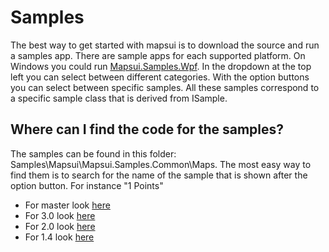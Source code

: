# Samples
The best way to get started with mapsui is to download the source and run a samples app. There are sample apps for each supported platform. On Windows you could run [Mapsui.Samples.Wpf](https://github.com/Mapsui/Mapsui/tree/master/Samples/Mapsui.Samples.Wpf). In the dropdown at the top left you can select between different categories. With the option buttons you can select between specific samples. All these samples correspond to a specific sample class that is derived from ISample.

## Where can I find the code for the samples?
The samples can be found in this folder: Samples\Mapsui\Mapsui.Samples.Common\Maps. The most easy way to find them is to search for the name of the sample that is shown after the option button. For instance "1 Points"
- For master look [here](https://github.com/Mapsui/Mapsui/tree/master/Samples/Mapsui.Samples.Common/Maps)
- For 3.0 look [here](https://github.com/Mapsui/Mapsui/tree/develop/3.0/Samples/Mapsui.Samples.Common/Maps)
- For 2.0 look [here](https://github.com/Mapsui/Mapsui/tree/2.0/Samples/Mapsui.Samples.Common/Maps)
- For 1.4 look [here](https://github.com/Mapsui/Mapsui/tree/1.4/Samples/Mapsui.Samples.Common/Maps)
